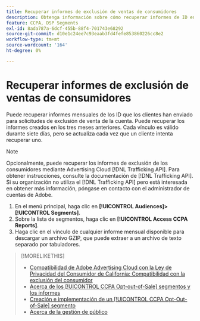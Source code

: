 ```yaml
---
title: Recuperar informes de exclusión de ventas de consumidores
description: Obtenga información sobre cómo recuperar informes de ID enviados para solicitudes de exclusión de venta.
feature: CCPA, DSP Segments
exl-id: 8ada787a-6dcf-455b-88f4-701743e68292
source-git-commit: d10e1c24ee7c93eaab3fd4fefe853860226cc8e2
workflow-type: tm+mt
source-wordcount: '164'
ht-degree: 0%

---
```


# Recuperar informes de exclusión de ventas de consumidores

Puede recuperar informes mensuales de los ID que los clientes han enviado para solicitudes de exclusión de venta de la cuenta. Puede recuperar los informes creados en los tres meses anteriores. Cada vínculo es válido durante siete días, pero se actualiza cada vez que un cliente intenta recuperar uno.

>[!NOTE]
>
>Opcionalmente, puede recuperar los informes de exclusión de los consumidores mediante Advertising Cloud [!DNL Trafficking API]. Para obtener instrucciones, consulte la documentación de [!DNL Trafficking API]. Si su organización no utiliza el [!DNL Trafficking API] pero está interesada en obtener más información, póngase en contacto con el administrador de cuentas de Adobe.

1. En el menú principal, haga clic en **[!UICONTROL Audiences]>[!UICONTROL Segments]**.
1. Sobre la lista de segmentos, haga clic en **[!UICONTROL Access CCPA Reports]**.
1. Haga clic en el vínculo de cualquier informe mensual disponible para descargar un archivo GZIP, que puede extraer a un archivo de texto separado por tabuladores.

>[!MORELIKETHIS]
>
>* [Compatibilidad de Adobe Advertising Cloud con la Ley de Privacidad del Consumidor de California: Compatibilidad con la exclusión del consumidor](https://experienceleague.adobe.com/docs/advertising-cloud/privacy/ad-cloud-ccpa-opt-out-of-sale.html)
>* [Acerca de los  [!UICONTROL CCPA Opt-out-of-Sale] segmentos y los informes](ccpa-opt-out-about.md)
>* [Creación e implementación de un  [!UICONTROL CCPA Opt-Out-of-Sale] segmento](ccpa-opt-out-segment-create.md)
>* [Acerca de la gestión de público](audience-about.md)

